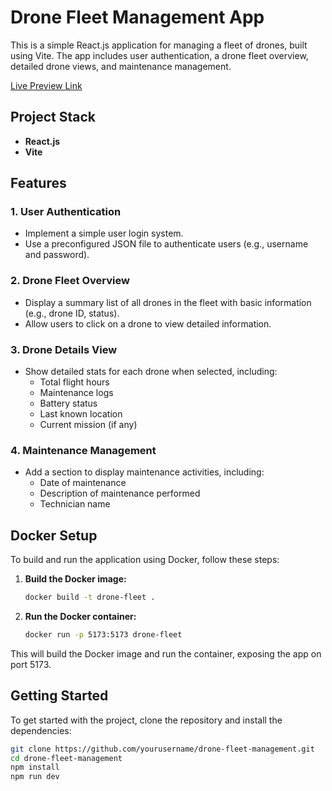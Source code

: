 # Drone Fleet Management App

This is a simple React.js application for managing a fleet of drones, built using Vite. The app includes user authentication, a drone fleet overview, detailed drone views, and maintenance management.

[Live Preview Link](https://suind.netlify.app/)

## Project Stack

- **React.js**
- **Vite**

## Features

### 1. User Authentication
- Implement a simple user login system.
- Use a preconfigured JSON file to authenticate users (e.g., username and password).

### 2. Drone Fleet Overview
- Display a summary list of all drones in the fleet with basic information (e.g., drone ID, status).
- Allow users to click on a drone to view detailed information.

### 3. Drone Details View
- Show detailed stats for each drone when selected, including:
    - Total flight hours
    - Maintenance logs
    - Battery status
    - Last known location
    - Current mission (if any)

### 4. Maintenance Management
- Add a section to display maintenance activities, including:
    - Date of maintenance
    - Description of maintenance performed
    - Technician name

## Docker Setup

To build and run the application using Docker, follow these steps:

1. **Build the Docker image:**
    ```sh
    docker build -t drone-fleet .
    ```

2. **Run the Docker container:**
    ```sh
    docker run -p 5173:5173 drone-fleet
    ```

This will build the Docker image and run the container, exposing the app on port 5173.

## Getting Started

To get started with the project, clone the repository and install the dependencies:

```sh
git clone https://github.com/yourusername/drone-fleet-management.git
cd drone-fleet-management
npm install
npm run dev

